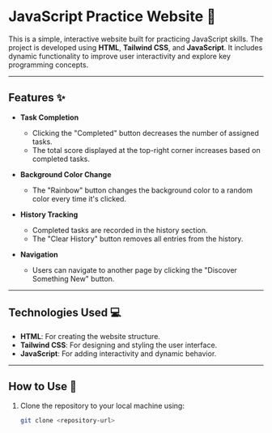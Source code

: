 # JavaScript Practice Website 🌟

This is a simple, interactive website built for practicing JavaScript skills. The project is developed using **HTML**, **Tailwind CSS**, and **JavaScript**. It includes dynamic functionality to improve user interactivity and explore key programming concepts.

---

## Features ✨

- **Task Completion**

  - Clicking the "Completed" button decreases the number of assigned tasks.
  - The total score displayed at the top-right corner increases based on completed tasks.

- **Background Color Change**

  - The "Rainbow" button changes the background color to a random color every time it's clicked.

- **History Tracking**

  - Completed tasks are recorded in the history section.
  - The "Clear History" button removes all entries from the history.

- **Navigation**
  - Users can navigate to another page by clicking the "Discover Something New" button.

---

## Technologies Used 💻

- **HTML**: For creating the website structure.
- **Tailwind CSS**: For designing and styling the user interface.
- **JavaScript**: For adding interactivity and dynamic behavior.

---

## How to Use 🚀

1. Clone the repository to your local machine using:
   ```bash
   git clone <repository-url>
   ```
